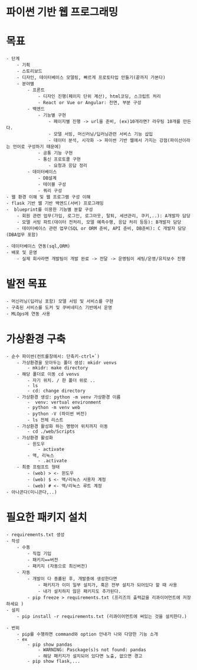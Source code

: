 # 파이썬 기반 웹 프로그래밍

# 목표
    - 단계
        - 기획 
        - 스토리보드
        - 디자인, 데이터베이스 모델링, 빠르게 프로토타입 만들기(끝까지 가본다)
        - 분야별
            - 프론트
                - 디자인 진행(페이지 단위 계산), html코딩, 스크립트 처리
                - React or Vue or Angular: 전면, 부분 구성 
            - 백엔드
                - 기능별 구현
                    - 페이지별 진행 -> url을 준비, (ex)10개라면? 라우팅 10개를 만든다. 
                    - 모델 서빙, 머신러닝/딥러닝관련 서비스 기능 삽입
                    - 데이터 분석, 시각화 -> 파이썬 기반 웹에서 가지는 강점(파이선이라는 언어로 구성하기 때문에)
                - 공통 기능 구현
                - 통신 프로토콜 구현
                    - 요청과 응답 정리 
            - 데이터베이스 
                - DB설계
                - 테이블 구성
                - 쿼리 구성
    - 웹 환경 이해 및 웹 프로그램 구성 이해
    - flask 기반 웹 기반 백엔드(서버) 프로그래밍 
    -  blueprint를 이용한 기능별 분할 구성 
        - 회원 관련 업무(가입, 로그인, 로그아웃, 탈퇴, 세션관리, 쿠키,..): A개발자 담당
        - 모델 서빙 파트(데이터 전처리, 모델 예측수행, 응답 처리 등등): B개발자 담당
        - 데이터베이스 관련 업무(SQL or ORM 준비, API 준비, DB준비): C 개발자 담당(DBA업무 포함)
        
    - 데이터베이스 연동(sql,ORM)
    - 배포 및 운영
        - 실제 회사라면 개발팀이 개발 완료 -> 전달 -> 운영팀이 세팅/운영/유지보수 진행 

# 발전 목표
    - 머신러닝(딥러닝 포함) 모델 서빙 및 서비스를 구현
    - 구축된 서비스를 도커 및 쿠버네티스 기반에서 운영
    - MLOps에 연동 사용

# 가상환경 구축
    - 순수 파이썬(컨트롤창에서: 단축키-ctrl+`)
        - 가상환경을 모아두는 폴더 생성: mkidr venvs
            - mkidr: make directory
        - 해당 폴더로 이동 cd venvs
            - 자기 위치. / 한 폴더 위로 ..
            - ls
            - cd: change directory
        - 가상환경 생성: python -m venv 가상환경 이름
            -  venv: vertual environment
            - python -m venv web
            - python -V (파이썬 버전)
            - ls 전체 리스트
        - 가상환경 활성화 하는 명령어 위치까지 이동
            - cd ./web/Scripts
        - 가상환경 활성화
            - 윈도우
                - activate
            - 맥, 리눅스
                - .activate
        - 최종 프럼프트 형태
            - (web) > <- 윈도우
            - (web) $ <- 맥/리눅스 사용자 계정
            - (web) # <- 맥/리눅스 루트 계정
    - 아나콘다(미니콘다,..)

# 필요한 패키지 설치
    - requirements.txt 생성
    - 작성
        - 수동
            - 직접 기입
            - 패키지==버전
            - 패키지 (자동으로 최신버전)
        - 자동
            - 개발이 다 종룔된 후, 개발중에 생성한다면
                - 패키지가 이미 일부 설치가, 혹은 전부 설치가 되어있다 할 때 사용
                - 내가 설치하지 않은 패키지도 추가된다. 
            - pip freeze > requirements.txt (프리즈의 출력값을 리콰이어먼트에 저장하세요 )
    - 설치
        - pip install -r requirements.txt (리콰이어먼트에 써있는 것을 설치한다.)

    - 번외
        - pip를 수행하면 command와 option 안내가 나와 다양한 기능 소개
        - ex
            - pip show pandas
                - WARNING: Pasckage(s)s not found: pandas
                - 해당 패키지가 설치되어 있다면 노출, 없으면 경고
            - pip show flask,... 
    

